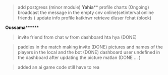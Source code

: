 > add postgress (minor module)
****************Yahia******************
> profile charts (Ongoing)
> broadcast the message in the empty cnv
> online(setinterval online friends )
> update info profile katkhwr retrieve dluser fchat (block)

**************Oussama********************
>invite friend from chat w from dashboard hta hya (DONE)

> paddles in the match making invite (DONE)
> pictures and names of the players in the local and the bot (DONE)
> dashboard user undefined in the dashboard  after updating the picture matlan (DONE ...
)


> added an ai game code still have to rea

